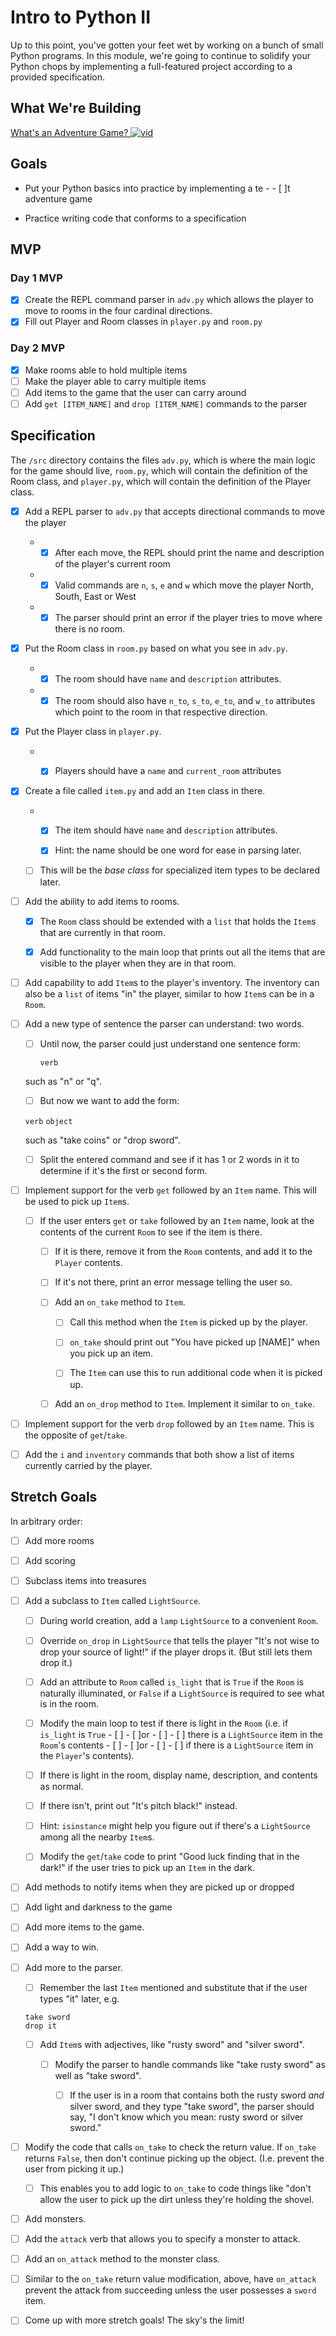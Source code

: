 # Intro to Python II

Up to this point, you've gotten your feet wet by working on a bunch of small Python programs. In this module, we're going to continue to solidify your Python chops by implementing a full-featured project according to a provided specification.


## What We're Building
[What's an Adventure Game? ![vid](https://tk-assets.lambdaschool.com/7928cdb4-b8a3-45a6-b231-5b9d1fc1e002_ScreenShot2019-03-22at5.47.28PM.png)](https://youtu.be/WaZccFqJUT8)


## Goals

* Put your Python basics into practice by implementing a te -  - [ ]t adventure game

* Practice writing code that conforms to a specification


## MVP

### Day 1 MVP

 - [X] Create the REPL command parser in `adv.py` which allows the player to move to rooms
  in the four cardinal directions.
 - [X] Fill out Player and Room classes in `player.py` and `room.py`

### Day 2 MVP

 - [X] Make rooms able to hold multiple items
 - [ ] Make the player able to carry multiple items
 - [ ] Add items to the game that the user can carry around
 - [ ] Add `get [ITEM_NAME]` and `drop [ITEM_NAME]` commands to the parser

## Specification

The `/src` directory contains the files `adv.py`, which is where the main logic for the game should live, `room.py`, which will contain the definition of the Room class, and `player.py`, which will contain the definition of the Player class.


 - [X] Add a REPL parser to `adv.py` that accepts directional commands to move the player
   -  - [X] After each move, the REPL should print the name and description of the player's current room
   -  - [X] Valid commands are `n`, `s`, `e` and `w` which move the player North, South, East or West
   -  - [X] The parser should print an error if the player tries to move where there is no room.

 - [X] Put the Room class in `room.py` based on what you see in `adv.py`.

   -  - [X] The room should have `name` and `description` attributes.

   -  - [X] The room should also have `n_to`, `s_to`, `e_to`, and `w_to` attributes
    which point to the room in that respective direction.

 - [X] Put the Player class in `player.py`.
   -  - [X] Players should have a `name` and `current_room` attributes


 - [X] Create a file called `item.py` and add an `Item` class in there.

   -  - [X] The item should have `name` and `description` attributes.

      - [X] Hint: the name should be one word for ease in parsing later.

   - [ ] This will be the _base class_ for specialized item types to be declared
    later.

 - [ ] Add the ability to add items to rooms.

   - [x] The `Room` class should be extended with a `list` that holds the `Item`s
    that are currently in that room.

   - [X] Add functionality to the main loop that prints out all the items that are
    visible to the player when they are in that room.

 - [ ] Add capability to add `Item`s to the player's inventory. The inventory can
  also be a `list` of items "in" the player, similar to how `Item`s can be in a
  `Room`.

 - [ ] Add a new type of sentence the parser can understand: two words.

   - [ ] Until now, the parser could just understand one sentence form:

     `verb`

    such as "n" or "q".

   - [ ] But now we want to add the form:

    `verb` `object`

    such as "take coins" or "drop sword".

   - [ ] Split the entered command and see if it has 1 or 2 words in it to determine
    if it's the first or second form.

 - [ ] Implement support for the verb `get` followed by an `Item` name. This will be
  used to pick up `Item`s.

   - [ ] If the user enters `get` or `take` followed by an `Item` name, look at the
    contents of the current `Room` to see if the item is there.

      - [ ] If it is there, remove it from the `Room` contents, and add it to the
       `Player` contents.

      - [ ] If it's not there, print an error message telling the user so.

      - [ ] Add an `on_take` method to `Item`.

         - [ ] Call this method when the `Item` is picked up by the player.

         - [ ] `on_take` should print out "You have picked up [NAME]" when you pick up an item.

         - [ ] The `Item` can use this to run additional code when it is picked up.

      - [ ] Add an `on_drop` method to `Item`. Implement it similar to `on_take`.

 - [ ] Implement support for the verb `drop` followed by an `Item` name. This is the
  opposite of `get`/`take`.

 - [ ] Add the `i` and `inventory` commands that both show a list of items currently
  carried by the player.


## Stretch Goals

In arbitrary order:

 - [ ] Add more rooms

 - [ ] Add scoring

 - [ ] Subclass items into treasures

 - [ ] Add a subclass to `Item` called `LightSource`.

   - [ ] During world creation, add a `lamp` `LightSource` to a convenient `Room`.

   - [ ] Override `on_drop` in `LightSource` that tells the player "It's not wise to
  drop your source of light!" if the player drops it. (But still lets them drop
  it.)

   - [ ] Add an attribute to `Room` called `is_light` that is `True` if the `Room` is
  naturally illuminated, or `False` if a `LightSource` is required to see what
  is in the room.

   - [ ] Modify the main loop to test if there is light in the `Room` (i.e. if
    `is_light` is `True`  - [ ] - [ ]or - [ ] - [ ] there is a `LightSource` item in the `Room`'s
    contents  - [ ] - [ ]or - [ ] - [ ] if there is a `LightSource` item in the `Player`'s contents).

   - [ ] If there is light in the room, display name, description, and contents as
    normal.

   - [ ] If there isn't, print out "It's pitch black!" instead.

   - [ ] Hint: `isinstance` might help you figure out if there's a `LightSource`
    among all the nearby `Item`s.

   - [ ] Modify the `get`/`take` code to print "Good luck finding that in the dark!" if
  the user tries to pick up an `Item` in the dark.

 - [ ] Add methods to notify items when they are picked up or dropped

 - [ ] Add light and darkness to the game

 - [ ] Add more items to the game.

 - [ ] Add a way to win.

 - [ ] Add more to the parser.

   - [ ] Remember the last `Item` mentioned and substitute that if the user types
    "it" later, e.g.

    ```
    take sword
    drop it
    ```

   - [ ] Add `Item`s with adjectives, like "rusty sword" and "silver sword".

     - [ ] Modify the parser to handle commands like "take rusty sword" as well as
      "take sword".

       - [ ] If the user is in a room that contains both the rusty sword _and_ silver
        sword, and they type "take sword", the parser should say, "I don't know
        which you mean: rusty sword or silver sword."

 - [ ] Modify the code that calls `on_take` to check the return value. If `on_take`
  returns `False`, then don't continue picking up the object. (I.e. prevent the
  user from picking it up.)

   - [ ] This enables you to add logic to `on_take` to code things like "don't allow
    the user to pick up the dirt unless they're holding the shovel.

 - [ ] Add monsters.

 - [ ] Add the `attack` verb that allows you to specify a monster to attack.

 - [ ] Add an `on_attack` method to the monster class.

 - [ ] Similar to the `on_take` return value modification, above, have `on_attack`
  prevent the attack from succeeding unless the user possesses a `sword` item.

 - [ ] Come up with more stretch goals! The sky's the limit!
